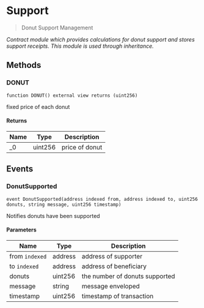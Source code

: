 # Support



> Donut Support Management



*Contract module which provides calculations for donut support and stores support receipts. This module is used through inheritance.*

## Methods

### DONUT

```solidity
function DONUT() external view returns (uint256)
```

fixed price of each donut




#### Returns

| Name | Type | Description |
|---|---|---|
| _0 | uint256 | price of donut |



## Events

### DonutSupported

```solidity
event DonutSupported(address indexed from, address indexed to, uint256 donuts, string message, uint256 timestamp)
```

Notifies donuts have been supported



#### Parameters

| Name | Type | Description |
|---|---|---|
| from `indexed` | address | address of supporter |
| to `indexed` | address | address of beneficiary |
| donuts  | uint256 | the number of donuts supported |
| message  | string | message enveloped |
| timestamp  | uint256 | timestamp of transaction |



